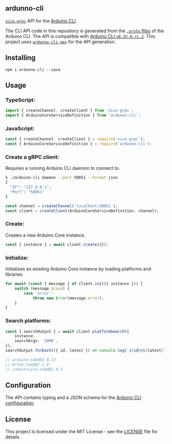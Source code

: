 ## ardunno-cli

[`nice-grpc`](https://github.com/deeplay-io/nice-grpc) API for the [Arduino CLI](https://github.com/arduino/arduino-cli).

The CLI API code in this repository is generated from the [`.proto` files](https://github.com/arduino/arduino-cli/tree/master/rpc) of the Arduino CLI. The API is compatible with [Arduino CLI `v0.35.0-rc.2`](https://github.com/arduino/arduino-cli/releases/tag/v0.35.0-rc.2). This project uses [`ardunno-cli-gen`](https://github.com/dankeboy36/ardunno-cli-gen/) for the API generation.

## Installing

```
npm i ardunno-cli --save
```

## Usage

### TypeScript:

```ts
import { createChannel, createClient } from 'nice-grpc';
import { ArduinoCoreServiceDefinition } from 'ardunno-cli';
```

### JavaScript:

```js
const { createChannel, createClient } = require('nice-grpc');
const { ArduinoCoreServiceDefinition } = require('ardunno-cli');
```

### Create a gRPC client:

Requires a running Arduino CLI daemon to connect to.

```sh
% ./arduino-cli daemon --port 50051 --format json
{
  "IP": "127.0.0.1",
  "Port": "50051"
}
```

```ts
const channel = createChannel('localhost:50051');
const client = createClient(ArduinoCoreServiceDefinition, channel);
```

### Create:

Creates a new Arduino Core instance.

```ts
const { instance } = await client.create({});
```

### Initialize:

Initializes an existing Arduino Core instance by loading platforms and libraries.

```ts
for await (const { message } of client.init({ instance })) {
    switch (message.$case) {
        case 'error':
            throw new Error(message.error);
    }
}
```

### Search platforms:

```ts
const { searchOutput } = await client.platformSearch({
    instance,
    searchArgs: 'SAMD',
});
searchOutput.forEach(({ id, latest }) => console.log(`${id}@${latest}`));

// arduino:samd@1.8.13
// Arrow:samd@2.1.0
// industruino:samd@1.0.1
```

## Configuration

The API contains typing and a JSON schema for the [Arduino CLI configuration](https://arduino.github.io/arduino-cli/latest/configuration/).

## License

This project is licensed under the MIT License - see the [LICENSE](LICENSE) file for details.

